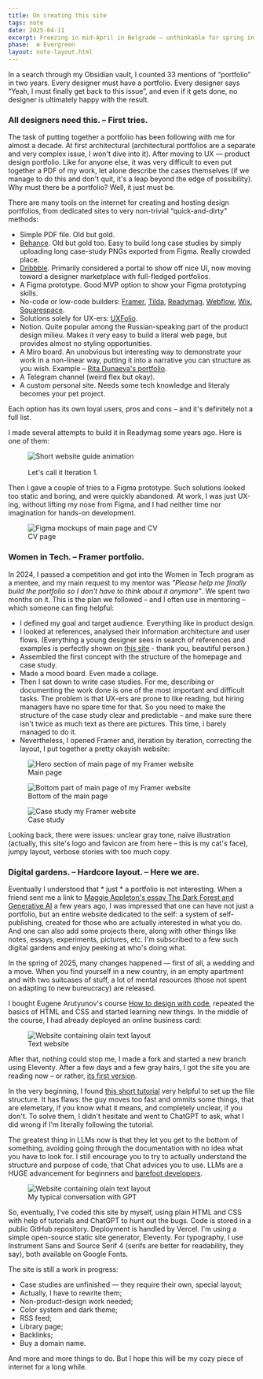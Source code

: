 ```yaml
---
title: On creating this site
tags: note
date: 2025-04-11
excerpt: Freezing in mid-April in Belgrade — unthinkable for spring in the Balkans — and bored in a temporary <em>dolce far niente</em>, I built this site in about a week. There's a long backstory, of course.
phase:  ❇️ Evergreen
layout: note-layout.html
---
```


In a search through my Obsidian vault, I counted 33 mentions of “portfolio” in two years. Every designer must have a portfolio. Every designer says “Yeah, I must finally get back to this issue”, and even if it gets done, no designer is ultimately happy with the result.

### All designers need this. – First tries.
The task of putting together a portfolio has been following with me for almost a decade. At first architectural (architectural portfolios are a separate and very complex issue, I won't dive into it). After moving to UX — product design portfolio. Like for anyone else, it was very difficult to even put together a PDF of my work, let alone describe the cases themselves (if we manage to do this and don't quit, it's a leap beyond the edge of possibility). Why must there be a portfolio? Well, it just must be.

There are many tools on the internet for creating and hosting design portfolios, from dedicated sites to very non-trivial “quick-and-dirty” methods:
- Simple PDF file. Old but gold.
- <a href="https://behance.com">Behance</a>. Old but gold too. Easy to build long case studies by simply uploading long case-study PNGs exported from Figma. Really crowded place.
- <a href="https://dribbble.com">Dribbble</a>. Primarily considered a portal to show off nice UI, now moving toward a designer marketplace with full-fledged portfolios.
- A Figma prototype. Good MVP option to show your Figma prototyping skills.
- No-code or low-code builders: <a href="https://framer.com">Framer</a>, <a href="https://tilda.cc">Tilda</a>, <a href="https://readymag.com">Readymag</a>, <a href="https://webflow.com">Webflow</a>, <a href="https://wix.com">Wix</a>, <a href="https://squarespace.com">Squarespace</a>.
- Solutions solely for UX-ers: <a href="https://uxfol.io/">UXFolio</a>.
- Notion. Quite popular among the Russian-speaking part of the product design milieu. Makes it very easy to build a literal web page, but provides almost no styling opportunities.
- A Miro board. An unobvious but interesting way to demonstrate your work in a non-linear way, putting it into a narrative you can structure as you wish. Example – <a href="https://miro.com/app/board/uXjVOyHTPXk=/?share_link_id=950155547238">Rita Dunaeva's portfolio</a>.
- A Telegram channel (weird flex but okay).
- A custom personal site. Needs some tech knowledge and literaly becomes your pet project.

Each option has its own loyal users, pros and cons – and it's definitely not a full list.

I made several attempts to build it in Readymag some years ago. Here is one of them:

<figure>
<img src="/images/notes/readymag-recording.gif" alt="Short website guide animation" class="post-image" style="margin-bottom: 1rem;"></img>
<figcaption>Let's call it Iteration 1.
</figcaption>
</figure>

Then I gave a couple of tries to a Figma prototype. Such solutions looked too static and boring, and were quickly abandoned. At work, I was just UX-ing, without lifting my nose from Figma, and I had neither time nor imagination for hands-on development.

<figure>
<img src="/images/notes/figma-prototype.png" alt="Figma mockups of main page and CV"></img>
<figcaption>CV page
</figcaption>
</figure>

### Women in Tech. – Framer portfolio.

In 2024, I passed a competition and got into the Women in Tech program as a mentee, and my main request to my mentor was <em>"Please help me finally build the portfolio so I don't have to think about it anymore"</em>. We spent two months on it. This is the plan we followed – and I often use in mentoring – which someone can fing helpful:
- I defined my goal and target audience. Everything like in product design.
- I looked at references, analysed their information architecture and user flows.
(Everything a young designer sees in search of references and examples is perfectly shown on <a href="https://honest-ux-design-portfolio.webflow.io/">this site</a> - thank you, beautiful person.)
- Assembled the first concept with the structure of the homepage and case study.
- Made a mood board. Even made a collage.
- Then I sat down to write case studies. For me, describing or documenting the work done is one of the most important and difficult tasks. The problem is that UX-ers are prone to like reading, but hiring managers have no spare time for that. So you need to make the structure of the case study clear and predictable – and make sure there isn't twice as much text as there are pictures. This time, i barely managed to do it.
- Nevertheless, I opened Framer and, iteration by iteration, correcting the layout, I put together a pretty okayish website:

<figure>
<img src="/images/notes/framer-hero.png" alt="Hero section of main page of my Framer website"></img>
<figcaption>Main page</figcaption>
</figure>

<figure>
<img src="/images/notes/framer-footer.png" alt="Bottom part of main page of my Framer website"></img>
<figcaption>Bottom of the main page
</figcaption>
</figure>

<figure>
<img src="/images/notes/framer-case.png" alt="Case study my Framer website"></img>
<figcaption>Case study
</figcaption>
</figure>

Looking back, there were issues: unclear gray tone, naïve illustration (actually, this site's logo and favicon are from here – this is my cat's face), jumpy layout, verbose stories with too much copy.

### Digital gardens. – Hardcore layout. – Here we are.

Eventually I understood that * just * a portfolio is not interesting. When a friend sent me a link to <a href="https://maggieappleton.com/ai-dark-forest/">Maggie Appleton's essay The Dark Forest and Generative AI</a> a few years ago, I was impressed that one can have not just a portfolio, but an entire website dedicated to the self: a system of self-publishing, created for those who are actually interested in what you do. And one can also add some projects there, along with other things like notes, essays, experiments, pictures, etc. I'm subscribed to a few such digital gardens and enjoy peeking at who's doing what.

In the spring of 2025, many changes happened — first of all, a wedding and a move. When you find yourself in a new country, in an empty apartment and with two suitcases of stuff, a lot of mental resources (those not spent on adapting to new bureucracy) are released.

I bought Eugene Arutyunov's course <a href="https://intuition.team/how-to-design-with-code">How to design with code</a>, repeated the basics of HTML and CSS and started learning new things. In the middle of the course, I had already deployed an online business card:

<figure>
<img src="/images/notes/vercel-first-deployment.png" alt="Website containing olain text layout"></img>
<figcaption>Text website
</figcaption>
</figure>

After that, nothing could stop me, I made a fork and started a new branch using Eleventy. After a few days and a few gray hairs, I got the site you are reading now – or rather, <a href="https://github.com/nastapasta/nastia-design">its first version</a>.

In the very beginning, I found <a href="https://www.youtube.com/watch?v=kzf9A9tkkl4">this short tutorial</a> very helpful to set up the file structure. It has flaws: the guy moves too fast and ommits some things, that are elemetary, if you know what it means, and completely unclear, if you don't. To solve them, I didn't hesitate and went to ChatGPT to ask, what I did wrong if I'm literally following the tutorial. 

The greatest thing in LLMs now is that they let you get to the bottom of something, avoiding going through the documentation with no idea what you have to look for. I still encourage you to try to actually understand the structure and purpose of code, that Chat advices you to use. LLMs are a HUGE advancement for beginners and <a href="https://maggieappleton.com/home-cooked-software/">barefoot developers</a>.

<figure>
<img src="/images/notes/chatgpt-11ty-help.png" alt="Website containing olain text layout"></img>
<figcaption>My typical conversation with GPT
</figcaption>
</figure>

So, eventually, I've coded this site by myself, using plain HTML and CSS with help of tutorials and ChatGPT to hunt out the bugs. Code is stored in a public GitHub repository. Deployment is handled by Vercel. I'm using a simple open-source static site generator, Eleventy. For typography, I use Instrument Sans and Source Serif 4 (serifs are better for readability, they say), both available on Google Fonts. 

The site is still a work in progress: 
- Case studies are unfinished — they require their own, special layout;
- Actually, I have to rewrite them;
- Non-product-design work needed;
- Color system and dark theme;
- RSS feed;
- Library page;
- Backlinks;
- Buy a domain name.

And more and more things to do. But I hope this will be my cozy piece of internet for a long while.